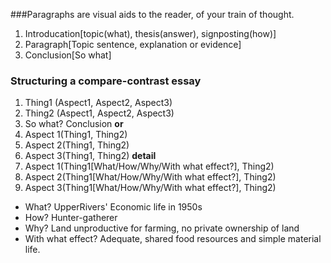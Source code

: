 ###Paragraphs are visual aids to the reader, of your train of thought.
1. Introducation[topic(what), thesis(answer), signposting(how)]
2. Paragraph[Topic sentence, explanation or evidence]
3. Conclusion[So what]

### Structuring a compare-contrast essay
1. Thing1 (Aspect1, Aspect2, Aspect3)
2. Thing2 (Aspect1, Aspect2, Aspect3)
3. So what? Conclusion
**or**
1. Aspect 1(Thing1, Thing2)
2. Aspect 2(Thing1, Thing2)
3. Aspect 3(Thing1, Thing2)
**detail**
1. Aspect 1(Thing1[What/How/Why/With what effect?], Thing2)
2. Aspect 2(Thing1[What/How/Why/With what effect?], Thing2)
3. Aspect 3(Thing1[What/How/Why/With what effect?], Thing2)

- What? UpperRivers' Economic life in 1950s
- How? Hunter-gatherer
- Why? Land unproductive for farming, no private ownership of land
- With what effect? Adequate, shared food resources and simple material life.
